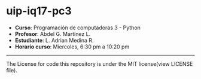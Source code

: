 # uip-iq17-pc3

- **Curso**: Programación de computadoras 3 - Python
- **Profesor**: Abdel G. Martinez L.
- **Estudiante**: L. Adrian Medina R.
- **Horario curso**: Miercoles, 6:30 pm a 10:20 pm

---
The License for code this repository is under the MIT license(view LICENSE file).
